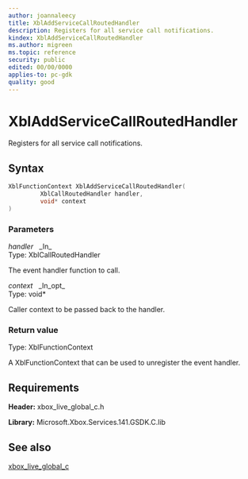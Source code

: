 ```yaml
---
author: joannaleecy
title: XblAddServiceCallRoutedHandler
description: Registers for all service call notifications.
kindex: XblAddServiceCallRoutedHandler
ms.author: migreen
ms.topic: reference
security: public
edited: 00/00/0000
applies-to: pc-gdk
quality: good
---
```


# XblAddServiceCallRoutedHandler  

Registers for all service call notifications.  

## Syntax  
  
```cpp
XblFunctionContext XblAddServiceCallRoutedHandler(  
         XblCallRoutedHandler handler,  
         void* context  
)  
```  
  
### Parameters  
  
*handler* &nbsp;&nbsp;\_In\_  
Type: XblCallRoutedHandler  
  
The event handler function to call.  
  
*context* &nbsp;&nbsp;\_In\_opt\_  
Type: void*  
  
Caller context to be passed back to the handler.  
  
  
### Return value  
Type: XblFunctionContext
  
A XblFunctionContext that can be used to unregister the event handler.
  
## Requirements  
  
**Header:** xbox_live_global_c.h
  
**Library:** Microsoft.Xbox.Services.141.GSDK.C.lib
  
## See also  
[xbox_live_global_c](../xbox_live_global_c_members.md)  
  
  